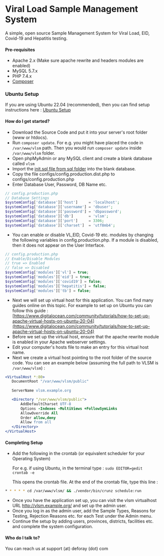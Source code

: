 # Viral Load Sample Management System #

A simple, open source Sample Management System for Viral Load, EID, Covid-19 and Hepatitis testing.

#### Pre-requisites
* Apache 2.x  (Make sure apache rewrite and headers modules are enabled)
* MySQL 5.7.x
* PHP 7.4.x
* [Composer](https://getcomposer.org/download/)

### Ubuntu Setup
If you are using Ubuntu 22.04 (recommended), then you can find setup instructions here : [Ubuntu Setup](docs/Ubuntu-Setup.md)

#### How do I get started?
* Download the Source Code and put it into your server's root folder (www or htdocs).
* Run `composer update`. For e.g. you might have placed the code in `/var/www/vlsm` path. Then you would run `composer update` inside `/var/www/vlsm` folder.
* Open phpMyAdmin or any MySQL client and create a blank database called `vlsm`
* Import the [init.sql file from sql folder](./sql/init.sql) into the blank database.
* Copy the file configs/config.production.dist.php to configs/config.production.php
* Enter Database User, Password, DB Name etc. 

```php
// config.production.php
// Database Settings
$systemConfig['database']['host']     = 'localhost';
$systemConfig['database']['username'] = 'dbuser';
$systemConfig['database']['password'] = 'dbpassword';
$systemConfig['database']['db']       = 'vlsm';
$systemConfig['database']['port']     = 3306;
$systemConfig['database']['charset']  = 'utf8mb4';
```
* You can enable or disable VL,EID, Covid-19 etc. modules by changing the following variables in config.production.php. If a module is disabled, then it does not appear on the User Interface.

```php
// config.production.php
// Enable/Disable Modules
// true => Enabled
// false => Disabled
$systemConfig['modules']['vl'] = true;
$systemConfig['modules']['eid'] = true;
$systemConfig['modules']['covid19'] = false;
$systemConfig['modules']['hepatitis'] = false;
$systemConfig['modules']['tb'] = false;
```

* Next we will set up virtual host for this application. You can find many guides online on this topic. For example to set up on Ubuntu you can follow this guide : [https://www.digitalocean.com/community/tutorials/how-to-set-up-apache-virtual-hosts-on-ubuntu-20-04](https://www.digitalocean.com/community/tutorials/how-to-set-up-apache-virtual-hosts-on-ubuntu-20-04)
* Before we set up the virtual host, ensure that the apache rewrite module is enabled in your Apache webserver settings.
* Edit your computer's hosts file to make an entry for this virtual host name.
* Next we create a virtual host pointing to the root folder of the source code. You can see an example below (assuming the full path to VLSM is `/var/www/vlsm`) : 

```apache
<VirtualHost *:80>
   DocumentRoot "/var/www/vlsm/public"
   
   ServerName vlsm.example.org

   <Directory "/var/www/vlsm/public">
       AddDefaultCharset UTF-8
       Options -Indexes -MultiViews +FollowSymLinks
       AllowOverride All
       Order allow,deny
       Allow from all
   </Directory>
</VirtualHost>
```

#### Completing Setup

* Add the following in the crontab (or equivalent scheduler for your Operating System)

    For e.g. if using Ubuntu, in the terminal type : `sudo EDITOR=gedit crontab -e`

    This opens the crontab file. At the end of the crontab file, type this line :


```bash
* * * * * cd /var/www/vlsm/ && ./vendor/bin/crunz schedule:run
```

* Once you have the application set up, you can visit the vlsm virtualhost URL http://vlsm.example.org/ and set up the admin user.
* Once you log in as the admin user, add the Sample Types, Reasons for Testing, Rejection Reasons etc. for each Test under the Admin menu.
* Continue the setup by adding users, provinces, districts, facilities etc. and complete the system configuration.


#### Who do I talk to?
You can reach us at support (at) deforay (dot) com